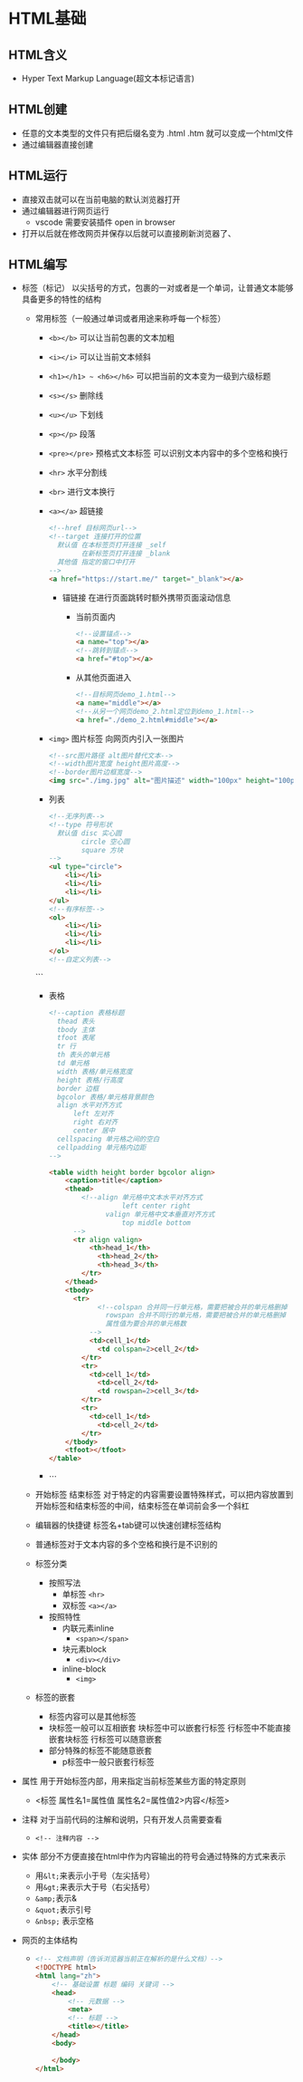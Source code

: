 # HTML基础

## HTML含义

- Hyper Text Markup Language(超文本标记语言)

## HTML创建

- 任意的文本类型的文件只有把后缀名变为 .html .htm 就可以变成一个html文件
- 通过编辑器直接创建

## HTML运行

- 直接双击就可以在当前电脑的默认浏览器打开
- 通过编辑器进行网页运行
  - vscode 需要安装插件 open in browser
- 打开以后就在修改网页并保存以后就可以直接刷新浏览器了、

## HTML编写

- 标签（标记） 以尖括号的方式，包裹的一对或者是一个单词，让普通文本能够具备更多的特性的结构

  - 常用标签（一般通过单词或者用途来称呼每一个标签）
    - `<b></b>` 可以让当前包裹的文本加粗

    - `<i></i>`  可以让当前文本倾斜

    - `<h1></h1> ~ <h6></h6>` 可以把当前的文本变为一级到六级标题 

    - `<s></s>` 删除线

    - `<u></u>` 下划线

    - `<p></p>` 段落

    - `<pre></pre>` 预格式文本标签 可以识别文本内容中的多个空格和换行

    - `<hr>` 水平分割线

    - `<br>` 进行文本换行

    - `<a></a>` 超链接

      ```html
      <!--href 目标网页url-->
      <!--target 连接打开的位置
      	默认值 在本标签页打开连接 _self
      	      在新标签页打开连接 _blank 
      	其他值 指定的窗口中打开
      -->
      <a href="https://start.me/" target="_blank"></a>
      ```

      - 锚链接 在进行页面跳转时额外携带页面滚动信息

        - 当前页面内 

          ```html
          <!--设置锚点--> 
          <a name="top"></a>
          <!--跳转到锚点-->
          <a href="#top"></a>
          ```

        - 从其他页面进入

          ```html
          <!--目标网页demo_1.html-->
          <a name="middle"></a>
          <!--从另一个网页demo_2.html定位到demo_1.html-->
          <a href="./demo_2.html#middle"></a>
          ```

    - `<img>` 图片标签 向网页内引入一张图片

      ```html
      <!--src图片路径 alt图片替代文本-->
      <!--width图片宽度 height图片高度-->
      <!--border图片边框宽度-->
      <img src="./img.jpg" alt="图片描述" width="100px" height="100px" border="1px">
      ```

    - 列表

      ```html
      <!--无序列表-->
      <!--type 符号形状
      	默认值 disc 实心圆
      	      circle 空心圆
      	      square 方块
      -->
      <ul type="circle">
          <li></li>
          <li></li>
          <li></li>
      </ul>
      <!--有序标签-->
      <ol>
          <li></li>
          <li></li>
          <li></li>
      </ol>
      <!--自定义列表-->
    <!--dt 定义列表中的项目
      	dd 描述列表中的项目
    -->
      <dl>
          <dt></dt>
          <dd></dd>
          <dt></dt>
          <dd></dd>
      </dl>
      ```
    
    - 表格
    
      ```html
      <!--caption 表格标题
      	thead 表头
      	tbody 主体
      	tfoot 表尾
      	tr 行
      	th 表头的单元格
      	td 单元格
      	width 表格/单元格宽度
      	height 表格/行高度
      	border 边框
      	bgcolor 表格/单元格背景颜色
      	align 水平对齐方式
      		left 左对齐
      		right 右对齐
      		center 居中
      	cellspacing 单元格之间的空白
      	cellpadding 单元格内边距
      -->
      
      <table width height border bgcolor align>
          <caption>title</caption>
          <thead>
              <!--align 单元格中文本水平对齐方式
      					left center right 
      				valign 单元格中文本垂直对齐方式
      					top middle bottom
      		-->
          	<tr align valign>
              	<th>head_1</th>
                  <th>head_2</th>
                  <th>head_3</th>
              </tr>
          </thead>
          <tbody>
          	<tr>
                  <!--colspan 合并同一行单元格，需要把被合并的单元格删掉
      				rowspan 合并不同行的单元格，需要把被合并的单元格删掉
      				属性值为要合并的单元格数
      			-->
              	<td>cell_1</td>
                  <td colspan=2>cell_2</td>
              </tr>
              <tr>
              	<td>cell_1</td>
                  <td>cell_2</td>
                  <td rowspan=2>cell_3</td>
              </tr>
              <tr>
              	<td>cell_1</td>
                  <td>cell_2</td>
              </tr>
          </tbody>
          <tfoot></tfoot>
      </table>
      ```
    
    - $\cdots$
  - 开始标签 结束标签 对于特定的内容需要设置特殊样式，可以把内容放置到开始标签和结束标签的中间，结束标签在单词前会多一个斜杠
  - 编辑器的快捷键 标签名+tab键可以快速创建标签结构
  - 普通标签对于文本内容的多个空格和换行是不识别的
  - 标签分类
    - 按照写法
      - 单标签  `<hr>`
      - 双标签 `<a></a>`
    - 按照特性
      - 内联元素inline
        - `<span></span>`
      - 块元素block
        - `<div></div>`
      - inline-block
        - `<img>`
  - 标签的嵌套
    - 标签内容可以是其他标签
    - 块标签一般可以互相嵌套 块标签中可以嵌套行标签 行标签中不能直接嵌套块标签 行标签可以随意嵌套
    - 部分特殊的标签不能随意嵌套
      - p标签中一般只嵌套行标签

- 属性  用于开始标签内部，用来指定当前标签某些方面的特定原则

  - <标签 属性名1=属性值 属性名2=属性值2>内容</标签>

- 注释 对于当前代码的注解和说明，只有开发人员需要查看

  - `<!-- 注释内容 -->`

- 实体 部分不方便直接在html中作为内容输出的符号会通过特殊的方式来表示

  - 用`&lt;`来表示小于号（左尖括号）
  - 用`&gt;`来表示大于号（右尖括号）
  - `&amp;`表示&
  - `&quot;`表示引号
  - `&nbsp;` 表示空格

- 网页的主体结构

  - ```html
    <!-- 文档声明（告诉浏览器当前正在解析的是什么文档）-->
    <!DOCTYPE html>
    <html lang="zh">
        <!-- 基础设置 标题 编码 关键词 -->
        <head>
            <!-- 元数据 -->
            <meta>
            <!-- 标题 -->
            <title></title>
        </head>
        <body>
            
        </body>
    </html>
    ```

    
  